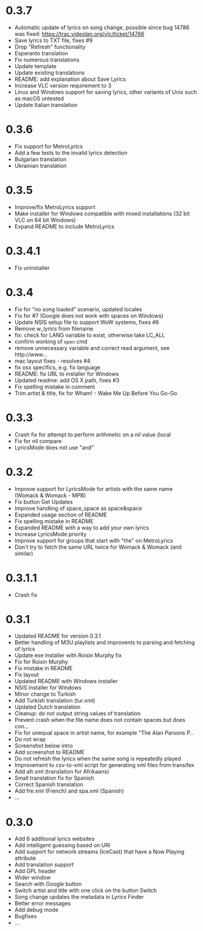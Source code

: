 0.3.7
=====
* Automatic update of lyrics on song change, possible since bug 14786 was fixed: https://trac.videolan.org/vlc/ticket/14786
* Save lyrics to TXT file, fixes #9
* Drop "Refresh" functionality
* Esperanto translation
* Fix numerous translations
* Update template
* Update existing translations
* README: add explanation about Save Lyrics
* Increase VLC version requirement to 3
* Linux and Windows support for saving lyrics, other variants of Unix such as macOS untested
* Update Italian translation

0.3.6
=====
* Fix support for MetroLyrics
* Add a few texts to the invalid lyrics detection
* Bulgarian translation
* Ukrainian translation

0.3.5
=====
* Improve/fix MetroLyrics support
* Make installer for Windows compatible with mixed installations (32 bit VLC on 64 bit Windows)
* Expand README to include MetroLyrics

0.3.4.1
=====
* Fix uninstaller

0.3.4
=====
* Fix for "no song loaded" scenario, updated locales
* Fix for #7 (Google does not work with spaces on Windows)
* Update NSIS setup file to support WoW systems, fixes #6
* Remove w_lyrics from filename
* fix: check for LANG variable to exist, otherwise take LC_ALL
* confirm working of `open` cmd
* remove unnecessary variable and correct read argument, see http://www…
* mac layout fixes - resolves #4
* fix osx specifics, e.g. fix language
* README: fix URL to installer for Windows
* Updated readme: add OS X path, fixes #3
* Fix spelling mistake in comment
* Trim artist & title, fix for Wham! - Wake Me Up Before You Go-Go

0.3.3
=====
* Crash fix for attempt to perform arithmetic on a nil value (local
* Fix for nil compare
* LyricsMode does not use "and"

0.3.2
=====
* Improve support for LyricsMode for artists with the same name (Womack & Womack - MPB)
* Fix button Get Updates
* Improve handling of space_space as space&space
* Expanded usage section of README
* Fix spelling mistake in README
* Expanded README with a way to add your own lyrics
* Increase LyricsMode priority
* Improve support for groups that start with "the" on MetroLyrics
* Don't try to fetch the same URL twice for Womack & Womack (and similar)

0.3.1.1
=====
* Crash fix

0.3.1
=====
* Updated README for version 0.3.1
* Better handling of M3U playlists and improvents to parsing and fetching of lyrics
* Update exe installer with Roisin Murphy fix
* Fix for Roisin Murphy
* Fix mistake in README
* Fix layout
* Updated README with Windows installer
* NSIS installer for Windows
* Minor change to Turkish
* Add Turkish translation (tur.xml)
* Updated Dutch translation
* Cleanup: do not output string values of translation
* Prevent crash when the file name does not contain spaces but does con…
* Fix for unequal space in artist name, for example "The Alan Parsons P…
* Do not wrap
* Screenshot below intro
* Add screenshot to README
* Do not refresh the lyrics when the same song is repeatedly played
* Improvement to csv-to-xml script for generating xml files from transifex
* Add afr.xml (translation for Afrikaans)
* Small translation fix for Spanish
* Correct Spanish translation
* Add fre.xml (French) and spa.xml (Spanish)
* ...

0.3.0
=====
* Add 6 additional lyrics websites
* Add intelligent guessing based on URI
* Add support for network streams (IceCast) that have a Now Playing attribute
* Add translation support
* Add GPL header
* Wider window
* Search with Google button
* Switch artist and title with one click on the button Switch
* Song change updates the metadata in Lyrics Finder
* Better error messages
* Add debug mode
* Bugfixes
* ...